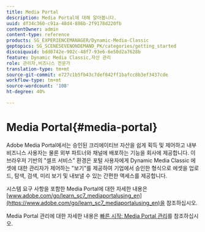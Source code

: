```yaml
---
title: Media Portal
description: Media Portal에 대해 알아봅니다.
uuid: df34c360-c91a-48d4-886b-2f9178d220fb
contentOwner: admin
content-type: reference
products: SG_EXPERIENCEMANAGER/Dynamic-Media-Classic
geptopics: SG_SCENESEVENONDEMAND_PK/categories/getting_started
discoiquuid: bdd0742e-902c-48f7-93e6-6e50d2a7628b
feature: Dynamic Media Classic,자산 관리
role: 관리자,비즈니스 전문가
translation-type: tm+mt
source-git-commit: e727c1b5fb43c7def842ff1bafcc8b3ef3437cde
workflow-type: tm+mt
source-wordcount: '108'
ht-degree: 40%

---
```



# Media Portal{#media-portal}

Adobe Media Portal에서는 승인된 크리에이티브 자산을 쉽게 획득 및 제어하고 내부 비즈니스 사용자는 물론 외부 파트너와 채널에 배포하는 기능을 회사에 제공합니다. 이 브라우저 기반의 &quot;셀프 서비스&quot; 환경은 포털 사용자에게 Dynamic Media Classic 에셋에 대한 관리자가 제어하는 &quot;보기&quot;를 제공하여 기업에서 승인한 형식으로 에셋을 업로드, 탐색, 검색, 미리 보기 및 내보낼 수 있는 간편한 액세스를 제공합니다.

시스템 요구 사항을 포함한 Media Portal에 대한 자세한 내용은 [www.adobe.com/go/learn_sc7_mediaportalusing_en](https://www.adobe.com/go/learn_sc7_mediaportalusing_en)을 참조하십시오.

Media Portal 관리에 대한 자세한 내용은 [빠른 시작: Media Portal 관리](quick-start-media-portal-administration.md#quick_start_media_portal_administration)를 참조하십시오.
